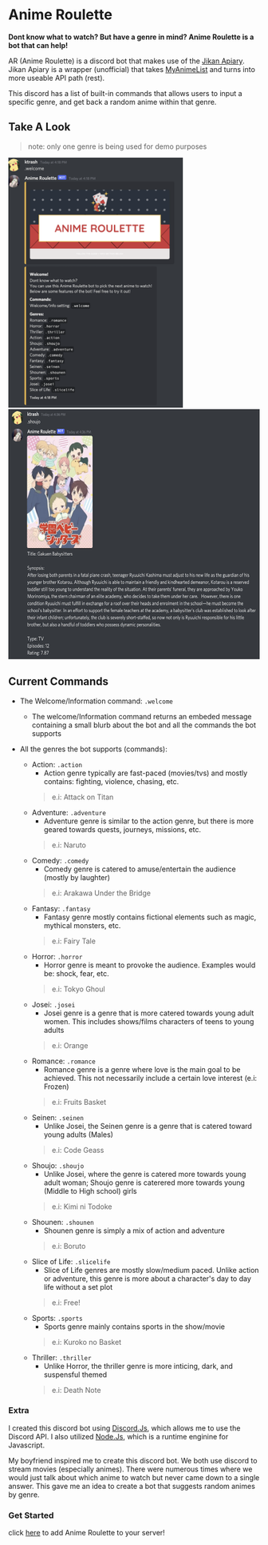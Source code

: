 # Anime Roulette


**Dont know what to watch? But have a genre in mind? Anime Roulette is a bot that can help!**

   

AR (Anime Roulette) is a discord bot that makes use of the [Jikan Apiary](https://jikan.docs.apiary.io/#introduction/information).
Jikan Apiary is a wrapper (unofficial) that takes [MyAnimeList](https://myanimelist.net/) and turns into more useable API path (rest).

<p align="left">
This discord has a list of built-in commands that allows users to input a specific genre, and get back a random anime within that genre.

## Take A Look

   > <p size="5"> note: only one genre is being used for demo purposes


<img src="/pics/demo2.png" width="350" height="500">      <img src="/pics/demo1.png" width="560" height="500">
   
   ## Current Commands

   * The Welcome/Information command: `.welcome`
      * The welcome/Information command returns an embeded message containing a small blurb about the bot and all the commands the bot supports
      
      
   * All the genres the bot supports (commands):
      
      * Action: `.action`
         * Action genre typically are fast-paced (movies/tvs) and mostly contains: fighting, violence, chasing, etc. 
         > <p size="5"> e.i:  Attack on Titan
      * Adventure: `.adventure`
         * Adventure genre is similar to the action genre, but there is more geared towards quests, journeys, missions, etc.
         > <p size="5"> e.i:  Naruto
      * Comedy: `.comedy`
         * Comedy genre is catered to amuse/entertain the audience (mostly by laughter)
         > <p size="5"> e.i:  Arakawa Under the Bridge
      * Fantasy: `.fantasy`
         * Fantasy genre mostly contains fictional elements such as magic, mythical monsters, etc.
         > <p size="5"> e.i:  Fairy Tale
      * Horror: `.horror`
         * Horror genre is meant to provoke the audience. Examples would be: shock, fear, etc.
         > <p size="5"> e.i:  Tokyo Ghoul
      * Josei: `.josei`
         * Josei genre is a genre that is more catered towards young adult women. This includes shows/films characters of teens to young adults
         > <p size="5"> e.i:  Orange
      * Romance: `.romance`
         * Romance genre is a genre where love is the main goal to be achieved. This not necessarily include a certain love interest (e.i: Frozen)
         > <p size="5"> e.i:  Fruits Basket
      * Seinen: `.seinen`
         * Unlike Josei, the Seinen genre is a genre that is catered toward young adults (Males)
         > <p size="5"> e.i:  Code Geass
      * Shoujo: `.shoujo`
         * Unlike Josei, where the genre is catered more towards young adult woman; Shoujo genre is caterered more towards young (Middle to High school) girls
         > <p size="5"> e.i:  Kimi ni Todoke
      * Shounen: `.shounen`
         * Shounen genre is simply a mix of action and adventure
         > <p size="5"> e.i:  Boruto
      * Slice of Life: `.slicelife`
         * Slice of Life genres are mostly slow/medium paced. Unlike action or adventure, this genre is more about a character's day to day life without a set plot
         > <p size="5"> e.i:  Free!
      * Sports: `.sports`
         * Sports genre mainly contains sports in the show/movie
         > <p size="5"> e.i:  Kuroko no Basket
      * Thriller: `.thriller`
         * Unlike Horror, the thriller genre is more inticing, dark, and suspensful themed
         > <p size="5"> e.i:  Death Note

            
    
           
   ### Extra

  I created this discord bot using [Discord.Js](https://discord.js.org/#/), which allows me to use the Discord API. I also utilized [Node.Js](https://nodejs.org/en/), which is a runtime enginine for Javascript.
            
            
   My boyfriend inspired me to create this discord bot. We both use discord to stream movies (especially animes). There were numerous times where we would just talk about which anime to watch but never came down to a single answer. This gave me an idea to create a bot that suggests random animes by genre.
            
            
  ### Get Started
  click [here](https://discord.com/oauth2/authorize?client_id=866488441415663707&scope=bot&permissions=4228906233) to add Anime Roulette to your server!
